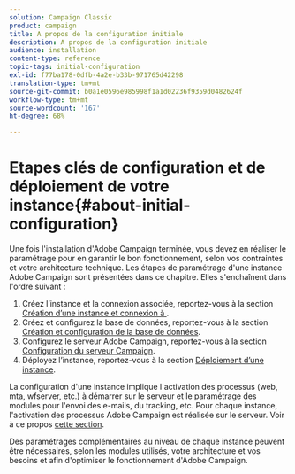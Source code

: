```yaml
---
solution: Campaign Classic
product: campaign
title: A propos de la configuration initiale
description: A propos de la configuration initiale
audience: installation
content-type: reference
topic-tags: initial-configuration
exl-id: f77ba178-0dfb-4a2e-b33b-971765d42298
translation-type: tm+mt
source-git-commit: b0a1e0596e985998f1a1d02236f9359d0482624f
workflow-type: tm+mt
source-wordcount: '167'
ht-degree: 68%

---
```


# Etapes clés de configuration et de déploiement de votre instance{#about-initial-configuration}

Une fois l&#39;installation d&#39;Adobe Campaign terminée, vous devez en réaliser le paramétrage pour en garantir le bon fonctionnement, selon vos contraintes et votre architecture technique. Les étapes de paramétrage d&#39;une instance Adobe Campaign sont présentées dans ce chapitre. Elles s&#39;enchaînent dans l&#39;ordre suivant :

1. Créez l’instance et la connexion associée, reportez-vous à la section [Création d’une instance et connexion à ](../../installation/using/creating-an-instance-and-logging-on.md).
1. Créez et configurez la base de données, reportez-vous à la section [Création et configuration de la base de données](../../installation/using/creating-and-configuring-the-database.md).
1. Configurez le serveur Adobe Campaign, reportez-vous à la section [Configuration du serveur Campaign](../../installation/using/configuring-campaign-server.md).
1. Déployez l’instance, reportez-vous à la section [Déploiement d’une instance](../../installation/using/deploying-an-instance.md).

La configuration d&#39;une instance implique l&#39;activation des processus (web, mta, wfserver, etc.) à démarrer sur le serveur et le paramétrage des modules pour l&#39;envoi des e-mails, du tracking, etc. Pour chaque instance, l&#39;activation des processus Adobe Campaign est réalisée sur le serveur. Voir à ce propos [cette section](../../installation/using/configuring-campaign-server.md#enabling-processes).

Des paramétrages complémentaires au niveau de chaque instance peuvent être nécessaires, selon les modules utilisés, votre architecture et vos besoins et afin d&#39;optimiser le fonctionnement d&#39;Adobe Campaign.
